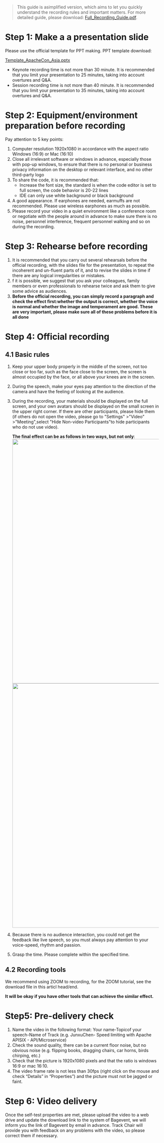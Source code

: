 

>This guide is asimplified version,  which aims to let you quickly understand the recording rules and important matters. 
> For more detailed guide, please download: [Full_Recording_Guide.pdf](https://apachecon.com/acasia2022/video_guide_en_full.pdf).


# Step 1: Make a a presentation slide

Please use the official template for PPT making.
PPT template download:

[Template_ApacheCon_Asia.pptx](https://apachecon.com/acasia2022/Template_ApacheCon_Asia.pptx)
* Keynote recording time is not more than 30 minute. It is recommended that you limit your presentation to 25 minutes, taking into account overtures and Q&A.
* Session recording time is not more than 40 minute. It is recommended that you limit your presentation to 35 minutes, taking into account overtures and Q&A.

# Step 2: Equipment/environment preparation before recording
Pay attention to 5 key points:
1. Computer resolution 1920x1080 in accordance with the aspect ratio Windows (16:9) or Mac (16:10)
2. Close all irrelevant software or windows in advance, especially those with pop-up windows, to ensure that there is no personal or business privacy information on the desktop or relevant interface, and no other third-party logo
3. To share the code, it is recommended that:
    * Increase the font size, the standard is when the code editor is set to full screen, the code behavior is 20-22 lines
    * IDE can only use white background or black background
4. A good appearance. If earphones are needed, earmuffs are not recommended. Please use wireless earphones as much as possible.
5. Please record your video in a quiet environment like a conference room or negotiate with the people around in advance to make sure there is no noise, personnel interference, frequent personnel walking and so on during the recording.

# Step 3: Rehearse before recording
1. It is recommended that you carry out several rehearsals before the official recording, with the slides file for the presentation, to repeat the incoherent and un-fluent parts of it, and to revise the slides in time if there are any logical irregularities or mistakes.
2. f it is possible, we suggest that you ask your colleagues, family members or even professionals to rehearse twice and ask them to give some advice as audiences.
3. **Before the official recording, you can simply record a paragraph and check the effect first:whether the output is correct, whether the voice is normal and whether the image and temperament are good. These are very important, please make sure all of  these problems before it is all done**

# Step 4:  Official recording
## 4.1 Basic rules
1. Keep your upper body properly in the middle of the screen, not too close or too far, such as the face close to the screen, the screen is almost occupied by the face, or all above your knees are in the screen.
2. During the speech, make your eyes pay attention to the direction of the camera and have the feeling of looking at the audience.
3. During the recording, your materials should be displayed on the full screen, and your own avatars should be displayed on the small screen in the upper right corner. If there are other participants, please hide them (if others do not open the video, please go to "Settings" >"Video" >"Meeting",select "Hide Non-video Participants"to hide participants who do not use video).

    **The final effect can be as follows in two ways, but not only**:
    <img src="images/alc_1.jpg" width="800"/>
        <img src="images/alc_2.jpg" width="800"/>
4. Because there is no audience interaction, you could not  get the feedback like live speech, so you must always pay attention to your voice-speed, rhythm and passion.
5. Grasp the time. Please complete within the specified time.

## 4.2 Recording tools
We recommend using ZOOM to recording, for the ZOOM tutorial, see the download file in this articl head/end.

**It will be okay if you have other tools that can achieve the similar effect.**

# Step5: Pre-delivery check
1. Name the video in the following format: Your name-Topicof your speech-Name of Track (e.g. JunxuChen- Speed limiting with Apache APISIX - API/Microservice)
2. Check the sound quality, there can be a current floor noise, but no obvious noise (e.g. flipping books, dragging chairs, car horns, birds chirping, etc.)
3. Check that the picture is 1920x1080 pixels and that the ratio is windows 16:9 or mac 16:10.
4. The video frame rate is not less than 30fps (right click on the mouse and check “Details” in “Properties”) and the picture must not be jagged or faint.

# Step 6: Video delivery
Once the self-test properties are met, please upload the video to a web drive and update the download link to the system of Bagevent, we will inform you the link of Bagevent by email in advance.
Track Chair will provide you with feedback on any problems with the video, so please correct them if necessary.
